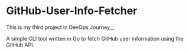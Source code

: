 # GitHub-User-Info-Fetcher
This is my third project in DevOps Journey__

A simple CLI tool written in Go to fetch GitHub user information using the GitHub API.
